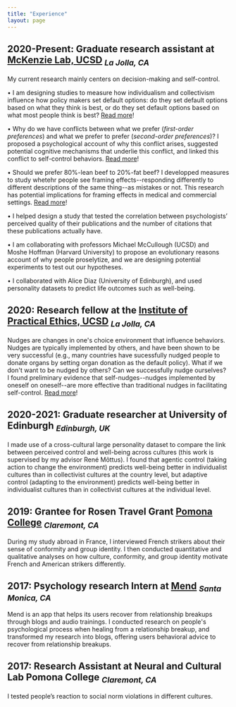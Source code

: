 ```yaml
---
title: "Experience"
layout: page
---
```


## 2020-Present: Graduate research assistant at [McKenzie Lab, UCSD](https://psychology.ucsd.edu/people/profiles/cmckenzie.html) <sub> _La Jolla, CA_ </sub>

My current research mainly centers on decision-making and self-control.

•	I am designing studies to measure how individualism and collectivism influence how policy makers set default options: do they set default options based on what they think is best, or do they set default options based on what most people think is best? [Read more](research.md)!

•	Why do we have conflicts between what we prefer (_first-order preferences_) and what we prefer to prefer (_second-order preferences_)? I proposed a psychological account of why this conflict arises, suggested potential cognitive mechanisms that underlie this conflict, and linked this conflict to self-control behaviors. [Read more](research.md)!

•	Should we prefer 80%-lean beef to 20%-fat beef? I developped measures to study whetehr people see framing effects--responding differently to different descriptions of the same thing--as mistakes or not. This research has potential implications for framing effects in medical and commercial settings. [Read more](research.md)!

•	I helped design a study that tested the correlation between psychologists’ perceived quality of their publications and the number of citations that these publications 
actually have.

•	I am collaborating with professors Michael McCullough (UCSD) and Moshe Hoffman (Harvard University) to propose an evolutionary reasons account of why people proselytize, and we are designing potential experiments to test out our hypotheses.

• I collaborated with Alice Diaz (University of Edinburgh), and used personality datasets to predict life outcomes such as well-being.

## 2020: Research fellow at the [Institute of Practical Ethics, UCSD](https://ipe.ucsd.edu/) <sub> _La Jolla, CA_ </sub>
Nudges are changes in one's choice environment that influence behaviors. Nudges are typically implemented by others, and have been shown to be very successful (e.g., many countries have sucessfully nudged people to donate organs by setting organ donation as the default policy). What if we don't want to be nudged by others? Can we successfully nudge ourselves? I found preliminary evidence that self-nudges--nudges implemented by oneself on oneself--are more effective than traditional nudges in facilitating self-control. [Read more](research.md)!

## 2020-2021: Graduate researcher at University of Edinburgh <sub> _Edinburgh, UK_ </sub>
I made use of a cross-cultural large personality dataset to compare the link between perceived control and well-being across cultures (this work is supervised by my advisor René Mõttus). I found that agentic control (taking action to change the environment) predicts well-being better in individualist cultures than in collectivist cultures at the country level, but adaptive control (adapting to the environment) predicts well-being better in individualist cultures than in collectivist cultures at the individual level. 

## 2019: Grantee for Rosen Travel Grant [Pomona College](https://en.wikipedia.org/wiki/Pomona_College) <sub> _Claremont, CA_ </sub>
During my study abroad in France, I interviewed French strikers about their sense of conformity and group identity. I then conducted quantitative and qualitative analyses on how culture, conformity, and group identity motivate French and American strikers differently.

## 2017: Psychology research Intern at [Mend](https://www.letsmend.com/) <sub> _Santa Monica, CA_ <sub>
Mend is an app that helps its users recover from relationship breakups through blogs and audio trainings. I conducted research on people's psychological process when healing from a relationship breakup, and transformed my research into blogs, offering users behavioral advice to recover from relationship breakups.

## 2017: Research Assistant at Neural and Cultural Lab Pomona College <sub> _Claremont, CA_ </sub>
I tested people’s reaction to social norm violations in different cultures.
  

